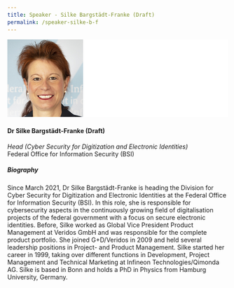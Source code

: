 ```yaml
---
title: Speaker - Silke Bargstädt-Franke (Draft)
permalink: /speaker-silke-b-f
---
```

![Silke Bargstadt-Franke](/images/speakers/Bargstadt-Franke-Silke.jpg)

#### **Dr Silke Bargstädt-Franke (Draft)**

*Head (Cyber Security for Digitization and Electronic Identities)*  
 Federal Office for Information Security (BSI)

##### **Biography**

Since March 2021, Dr Silke Bargstädt-Franke is heading the Division for Cyber Security for Digitization and Electronic Identities at the Federal Office for Information Security (BSI). In this role, she is responsible for cybersecurity aspects in the continuously growing field of digitalisation projects of the federal government with a focus on secure electronic identities.
Before, Silke worked as Global Vice President Product Management at Veridos GmbH and was responsible for the complete product portfolio. She joined G+D/Veridos in 2009 and held several leadership positions in Project- and Product Management. Silke started her career in 1999, taking over different functions in Development, Project Management and Technical Marketing at Infineon Technologies/Qimonda AG. Silke is based in Bonn and holds a PhD in Physics from Hamburg University, Germany.